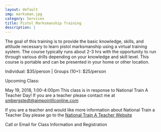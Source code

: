 ```yaml
---
layout: default
img: marksman.jpg
category: Services
title: Pistol Marksmanship Training
description: |
---
```

The goal of this training is to provide the basic knowledge, skills, and attitude necessary to learn pistol marksmanship using a virtual training system. The course typically runs about 2-3 hrs with the opportunity to run through various drills depending on your knowledge and skill level.  This course is portable and can be presented in your home or other location. 
       
Individual: $35/person | Groups (10+): $25/person

Upcoming Class:

May 19, 2018, 1:00-4:00pm
This class is in response to National Train A Teacher Day!  If you are a teacher please contact me at smbergstedt@aimpointllconline.com

If you are a teacher and would like more information about National Train a Teacher Day please go to the <a href="http://nationaltrainateacherday.com " target="_blank">National Train A Teacher Website</a>


Call or Email for Class Information and Registration
